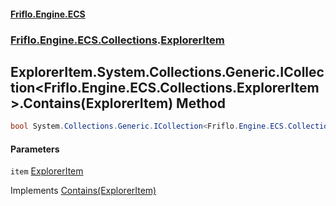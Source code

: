 #### [Friflo.Engine.ECS](index.md 'index')
### [Friflo.Engine.ECS.Collections](Friflo.Engine.ECS.Collections.md 'Friflo.Engine.ECS.Collections').[ExplorerItem](ExplorerItem.md 'Friflo.Engine.ECS.Collections.ExplorerItem')

## ExplorerItem.System.Collections.Generic.ICollection<Friflo.Engine.ECS.Collections.ExplorerItem>.Contains(ExplorerItem) Method

```csharp
bool System.Collections.Generic.ICollection<Friflo.Engine.ECS.Collections.ExplorerItem>.Contains(Friflo.Engine.ECS.Collections.ExplorerItem item);
```
#### Parameters

<a name='Friflo.Engine.ECS.Collections.ExplorerItem.System.Collections.Generic.ICollection_Friflo.Engine.ECS.Collections.ExplorerItem_.Contains(Friflo.Engine.ECS.Collections.ExplorerItem).item'></a>

`item` [ExplorerItem](ExplorerItem.md 'Friflo.Engine.ECS.Collections.ExplorerItem')

Implements [Contains(ExplorerItem)](https://docs.microsoft.com/en-us/dotnet/api/System.Collections.Generic.ICollection-1.Contains#System_Collections_Generic_ICollection_1_Contains__0_ 'System.Collections.Generic.ICollection`1.Contains(`0)')